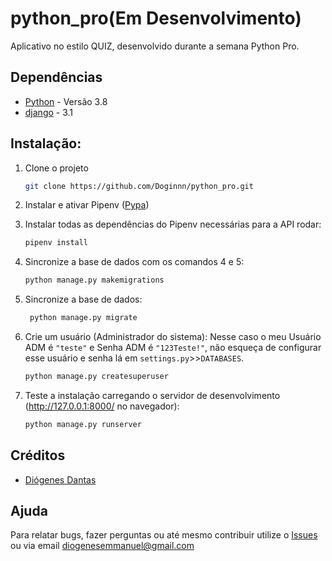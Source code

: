 # python_pro(Em Desenvolvimento)
Aplicativo no estilo QUIZ, desenvolvido durante a semana Python Pro.

## Dependências

- [Python](https://www.python.org/downloads/) - Versão 3.8
- [django](http://www.djangoproject.com) - 3.1

## Instalação:
1. Clone o projeto
    ```bash
    git clone https://github.com/Doginnn/python_pro.git
    ```

2. Instalar e ativar Pipenv ([Pypa](https://pypi.org/project/pipenv/))

3. Instalar todas as dependências do Pipenv necessárias para a API rodar:

    ```bash
    pipenv install
    ```

4. Sincronize a base de dados com os comandos 4 e 5:

    ```bash
    python manage.py makemigrations
    ```
5. Sincronize a base de dados:
   
   ```bash
    python manage.py migrate
   ```
   
6. Crie um usuário (Administrador do sistema): Nesse caso o meu Usuário ADM é `"teste"` e Senha ADM é `"123Teste!"`, não esqueça de configurar esse usuário e senha lá em `settings.py`>>`DATABASES`.

    ```bash
    python manage.py createsuperuser
    ```

7. Teste a instalação carregando o servidor de desenvolvimento (http://127.0.0.1:8000/ no navegador):

    ```bash
    python manage.py runserver
    ```

## Créditos

- [Diógenes Dantas](https://github.com/Doginnn)

## Ajuda

Para relatar bugs, fazer perguntas ou até mesmo contribuir utilize o [Issues](https://github.com/Doginnn/python_pro/issues) ou via email diogenesemmanuel@gmail.com
